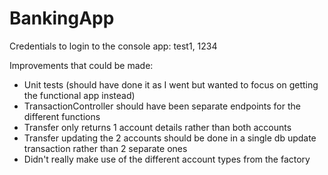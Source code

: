 # BankingApp

Credentials to login to the console app: test1, 1234

Improvements that could be made:

- Unit tests (should have done it as I went but wanted to focus on getting the functional app instead)
- TransactionController should have been separate endpoints for the different functions
- Transfer only returns 1 account details rather than both accounts
- Transfer updating the 2 accounts should be done in a single db update transaction rather than 2 separate ones 
- Didn't really make use of the different account types from the factory
